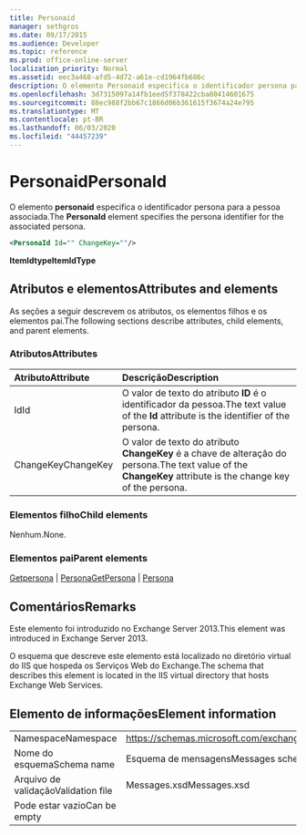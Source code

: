 ```yaml
---
title: Personaid
manager: sethgros
ms.date: 09/17/2015
ms.audience: Developer
ms.topic: reference
ms.prod: office-online-server
localization_priority: Normal
ms.assetid: eec3a468-afd5-4d72-a61e-cd1964fb686c
description: O elemento Personaid especifica o identificador persona para a pessoa associada.
ms.openlocfilehash: 3d7315097a14fb1eed5f378422cba80414601675
ms.sourcegitcommit: 88ec988f2bb67c1866d06b361615f3674a24e795
ms.translationtype: MT
ms.contentlocale: pt-BR
ms.lasthandoff: 06/03/2020
ms.locfileid: "44457239"
---
```

# <a name="personaid"></a><span data-ttu-id="34249-103">Personaid</span><span class="sxs-lookup"><span data-stu-id="34249-103">PersonaId</span></span>

<span data-ttu-id="34249-104">O elemento **personaid** especifica o identificador persona para a pessoa associada.</span><span class="sxs-lookup"><span data-stu-id="34249-104">The **PersonaId** element specifies the persona identifier for the associated persona.</span></span> 
  
```XML
<PersonaId Id="" ChangeKey=""/>
```

 <span data-ttu-id="34249-105">**ItemIdtype**</span><span class="sxs-lookup"><span data-stu-id="34249-105">**ItemIdType**</span></span>
## <a name="attributes-and-elements"></a><span data-ttu-id="34249-106">Atributos e elementos</span><span class="sxs-lookup"><span data-stu-id="34249-106">Attributes and elements</span></span>

<span data-ttu-id="34249-107">As seções a seguir descrevem os atributos, os elementos filhos e os elementos pai.</span><span class="sxs-lookup"><span data-stu-id="34249-107">The following sections describe attributes, child elements, and parent elements.</span></span>
  
### <a name="attributes"></a><span data-ttu-id="34249-108">Atributos</span><span class="sxs-lookup"><span data-stu-id="34249-108">Attributes</span></span>

|<span data-ttu-id="34249-109">**Atributo**</span><span class="sxs-lookup"><span data-stu-id="34249-109">**Attribute**</span></span>|<span data-ttu-id="34249-110">**Descrição**</span><span class="sxs-lookup"><span data-stu-id="34249-110">**Description**</span></span>|
|:-----|:-----|
|<span data-ttu-id="34249-111">Id</span><span class="sxs-lookup"><span data-stu-id="34249-111">Id</span></span>  <br/> |<span data-ttu-id="34249-112">O valor de texto do atributo **ID** é o identificador da pessoa.</span><span class="sxs-lookup"><span data-stu-id="34249-112">The text value of the **Id** attribute is the identifier of the persona.</span></span>  <br/> |
|<span data-ttu-id="34249-113">ChangeKey</span><span class="sxs-lookup"><span data-stu-id="34249-113">ChangeKey</span></span>  <br/> |<span data-ttu-id="34249-114">O valor de texto do atributo **ChangeKey** é a chave de alteração do persona.</span><span class="sxs-lookup"><span data-stu-id="34249-114">The text value of the **ChangeKey** attribute is the change key of the persona.</span></span>  <br/> |
   
### <a name="child-elements"></a><span data-ttu-id="34249-115">Elementos filho</span><span class="sxs-lookup"><span data-stu-id="34249-115">Child elements</span></span>

<span data-ttu-id="34249-116">Nenhum.</span><span class="sxs-lookup"><span data-stu-id="34249-116">None.</span></span>
  
### <a name="parent-elements"></a><span data-ttu-id="34249-117">Elementos pai</span><span class="sxs-lookup"><span data-stu-id="34249-117">Parent elements</span></span>

<span data-ttu-id="34249-118">[Getpersona](getpersona.md)  |  [Persona](persona.md)</span><span class="sxs-lookup"><span data-stu-id="34249-118">[GetPersona](getpersona.md) | [Persona](persona.md)</span></span>
  
## <a name="remarks"></a><span data-ttu-id="34249-119">Comentários</span><span class="sxs-lookup"><span data-stu-id="34249-119">Remarks</span></span>

<span data-ttu-id="34249-120">Este elemento foi introduzido no Exchange Server 2013.</span><span class="sxs-lookup"><span data-stu-id="34249-120">This element was introduced in Exchange Server 2013.</span></span>
  
<span data-ttu-id="34249-121">O esquema que descreve este elemento está localizado no diretório virtual do IIS que hospeda os Serviços Web do Exchange.</span><span class="sxs-lookup"><span data-stu-id="34249-121">The schema that describes this element is located in the IIS virtual directory that hosts Exchange Web Services.</span></span>
  
## <a name="element-information"></a><span data-ttu-id="34249-122">Elemento de informações</span><span class="sxs-lookup"><span data-stu-id="34249-122">Element information</span></span>

|||
|:-----|:-----|
|<span data-ttu-id="34249-123">Namespace</span><span class="sxs-lookup"><span data-stu-id="34249-123">Namespace</span></span>  <br/> |https://schemas.microsoft.com/exchange/services/2006/messages  <br/> |
|<span data-ttu-id="34249-124">Nome do esquema</span><span class="sxs-lookup"><span data-stu-id="34249-124">Schema name</span></span>  <br/> |<span data-ttu-id="34249-125">Esquema de mensagens</span><span class="sxs-lookup"><span data-stu-id="34249-125">Messages schema</span></span>  <br/> |
|<span data-ttu-id="34249-126">Arquivo de validação</span><span class="sxs-lookup"><span data-stu-id="34249-126">Validation file</span></span>  <br/> |<span data-ttu-id="34249-127">Messages.xsd</span><span class="sxs-lookup"><span data-stu-id="34249-127">Messages.xsd</span></span>  <br/> |
|<span data-ttu-id="34249-128">Pode estar vazio</span><span class="sxs-lookup"><span data-stu-id="34249-128">Can be empty</span></span>  <br/> ||
   


